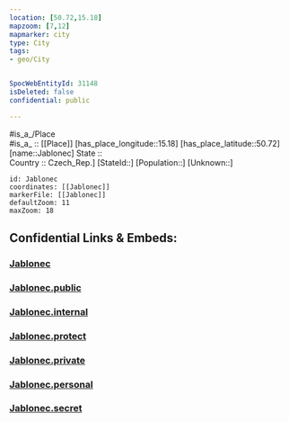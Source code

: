 ```yaml
---
location: [50.72,15.18] 
mapzoom: [7,12] 
mapmarker: city 
type: City
tags:
- geo/City


SpocWebEntityId: 31148
isDeleted: false
confidential: public

---
```

#is_a_/Place  
#is_a_ :: [[Place]] 
[has_place_longitude::15.18] 
[has_place_latitude::50.72] 
[name::Jablonec] 
State ::  
Country :: Czech_Rep.] 
[StateId::] 
[Population::] 
[Unknown::] 


```leaflet
id: Jablonec
coordinates: [[Jablonec]] 
markerFile: [[Jablonec]] 
defaultZoom: 11 
maxZoom: 18
```


## Confidential Links & Embeds: 

### [Jablonec](/_Standards/Earth/Continent/Europe/Europe~Central/Czech_Republic/regions~Czech_Republic/Liberecký/City/Jablonec.md) 

### [Jablonec.public](/_public/Earth/Continent/Europe/Europe~Central/Czech_Republic/regions~Czech_Republic/Liberecký/City/Jablonec.public.md) 

### [Jablonec.internal](/_internal/Earth/Continent/Europe/Europe~Central/Czech_Republic/regions~Czech_Republic/Liberecký/City/Jablonec.internal.md) 

### [Jablonec.protect](/_protect/Earth/Continent/Europe/Europe~Central/Czech_Republic/regions~Czech_Republic/Liberecký/City/Jablonec.protect.md) 

### [Jablonec.private](/_private/Earth/Continent/Europe/Europe~Central/Czech_Republic/regions~Czech_Republic/Liberecký/City/Jablonec.private.md) 

### [Jablonec.personal](/_personal/Earth/Continent/Europe/Europe~Central/Czech_Republic/regions~Czech_Republic/Liberecký/City/Jablonec.personal.md) 

### [Jablonec.secret](/_secret/Earth/Continent/Europe/Europe~Central/Czech_Republic/regions~Czech_Republic/Liberecký/City/Jablonec.secret.md)

